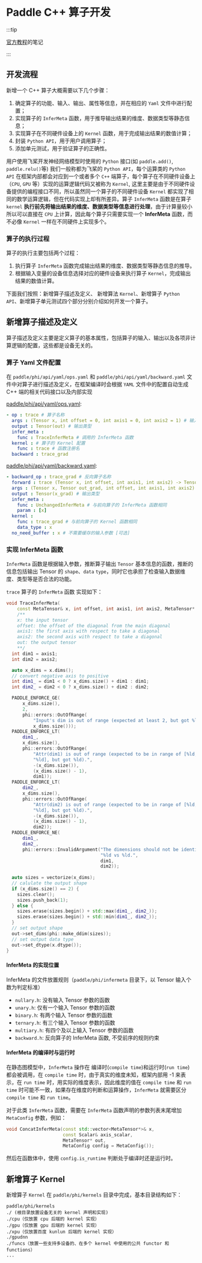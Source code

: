 # Paddle C++ 算子开发

:::tip

[官方教程](https://www.paddlepaddle.org.cn/documentation/docs/zh/develop/dev_guides/api_contributing_guides/new_cpp_op_cn.html)的笔记

:::


## 开发流程

新增一个 C++ 算子大概需要以下几个步骤：

1. 确定算子的功能、输入、输出、属性等信息，并在相应的 `Yaml` 文件中进行配置；
2. 实现算子的 `InferMeta` 函数，用于推导输出结果的维度、数据类型等静态信息；
3. 实现算子在不同硬件设备上的 `Kernel` 函数，用于完成输出结果的数值计算；
4. 封装 `Python API`，用于用户调用算子；
5. 添加单元测试，用于验证算子的正确性。


用户使用飞桨开发神经网络模型时使用的 `Python` 接口(如 `paddle.add()`, `paddle.relu()`等) 我们一般称都为飞桨的 `Python API`，每个运算类的 `Python API` 在框架内部都会对应到一个或者多个 `C++` 端算子，每个算子在不同硬件设备上（`CPU`, `GPU` 等）实现的运算逻辑代码又被称为 `Kernel`, 这里主要是由于不同硬件设备提供的编程接口不同，所以虽然同一个算子的不同硬件设备 `Kernel` 都实现了相同的数学运算逻辑，但在代码实现上却有所差异。算子 `InferMeta` 函数是在算子 `kernel` **执行前先将输出结果的维度、数据类型等信息进行处理**，由于计算量较小所以可以直接在 `CPU` 上计算，因此每个算子只需要实现一个 **InferMeta** 函数，而不必像 `Kernel` 一样在不同硬件上实现多个。

### 算子的执行过程

算子的执行主要包括两个过程：

1. 执行算子 `InferMeta` 函数完成输出结果的维度、数据类型等静态信息的推导。
2. 根据输入变量的设备信息选择对应的硬件设备来执行算子 `Kernel`，完成输出结果的数值计算。


下面我们按照：新增算子描述及定义、 新增算法 `Kernel`、新增算子 `Python API`、新增算子单元测试四个部分分别介绍如何开发一个算子。

## 新增算子描述及定义

算子描述及定义主要是定义算子的基本属性，包括算子的输入、输出以及各项非计算逻辑的配置，这些都是设备无关的。

### 算子 Yaml 文件配置

在 `paddle/phi/api/yaml/ops.yaml` 和 `paddle/phi/api/yaml/backward.yaml` 文件中对算子进行描述及定义，在框架编译时会根据 `YAML` 文件中的配置自动生成 C++ 端的相关代码接口以及内部实现

[paddle/phi/api/yaml/ops.yaml](https://www.paddlepaddle.org.cn/documentation/docs/zh/develop/dev_guides/api_contributing_guides/new_cpp_op_cn.html#:~:text=Yaml%20%E9%85%8D%E7%BD%AE%E8%A7%84%E5%88%99%EF%BC%9A-,paddle/phi/api/yaml/ops.yaml,-%E4%B8%AD%20trace%20%E7%9B%B8%E5%85%B3):

```yaml
- op : trace # 算子名称
  args : (Tensor x, int offset = 0, int axis1 = 0, int axis2 = 1) # 输入参数
  output : Tensor(out) # 输出类型
  infer_meta :
    func : TraceInferMeta # 调用的 InferMeta 函数
  kernel : # 算子的 Kernel 配置
    func : trace # 函数注册名
  backward : trace_grad 
```

[paddle/phi/api/yaml/backward.yaml](https://www.paddlepaddle.org.cn/documentation/docs/zh/develop/dev_guides/api_contributing_guides/new_cpp_op_cn.html#:~:text=backward%20%3A%20trace_grad-,paddle/phi/api/yaml/backward.yaml,-%E4%B8%AD%20trace%20%E7%9B%B8%E5%85%B3):

```yaml
- backward_op : trace_grad # 反向算子名称
  forward : trace (Tensor x, int offset, int axis1, int axis2) -> Tensor(out) # 对应的前向算子名称
  args : (Tensor x, Tensor out_grad, int offset, int axis1, int axis2) # 输入参数
  output : Tensor(x_grad) # 输出类型
  infer_meta :
    func : UnchangedInferMeta # 与前向算子的 InferMeta 函数相同
    param : [x] 
  kernel :
    func : trace_grad # 与前向算子的 Kernel 函数相同
    data_type : x
  no_need_buffer : x # 不需要缓存的输入参数 [可选]
```

### 实现 InferMeta 函数

`InferMeta` 函数是根据输入参数，推断算子输出 `Tensor` 基本信息的函数，推断的信息包括输出 Tensor 的 `shape`、`data` `type`，同时它也承担了检查输入数据维度、类型等是否合法的功能。

`trace` 算子的 `InferMeta` 函数 实现如下：

```cpp
void TraceInferMeta(
    const MetaTensor& x, int offset, int axis1, int axis2, MetaTensor* out) {
	/**
	x: the input tensor
	offset: the offset of the diagonal from the main diagonal
	axis1: the first axis with respect to take a diagonal
	axis2: the second axis with respect to take a diagonal
	out: the output tensor
	**/
  int dim1 = axis1;
  int dim2 = axis2;

  auto x_dims = x.dims();
  // convert negative axis to positive
  int dim1_ = dim1 < 0 ? x_dims.size() + dim1 : dim1;
  int dim2_ = dim2 < 0 ? x_dims.size() + dim2 : dim2;

  PADDLE_ENFORCE_GE(
      x_dims.size(),
      2,
      phi::errors::OutOfRange(
          "Input's dim is out of range (expected at least 2, but got %ld).",
          x_dims.size()));
  PADDLE_ENFORCE_LT(
      dim1_,
      x_dims.size(),
      phi::errors::OutOfRange(
          "Attr(dim1) is out of range (expected to be in range of [%ld, "
          "%ld], but got %ld).",
          -(x_dims.size()),
          (x_dims.size() - 1),
          dim1));
  PADDLE_ENFORCE_LT(
      dim2_,
      x_dims.size(),
      phi::errors::OutOfRange(
          "Attr(dim2) is out of range (expected to be in range of [%ld, "
          "%ld], but got %ld).",
          -(x_dims.size()),
          (x_dims.size() - 1),
          dim2));
  PADDLE_ENFORCE_NE(
      dim1_,
      dim2_,
      phi::errors::InvalidArgument("The dimensions should not be identical "
                                   "%ld vs %ld.",
                                   dim1,
                                   dim2));
  
  auto sizes = vectorize(x_dims);
  // calulate the output shape
  if (x_dims.size() == 2) {
    sizes.clear();
    sizes.push_back(1);
  } else {
    sizes.erase(sizes.begin() + std::max(dim1_, dim2_));
    sizes.erase(sizes.begin() + std::min(dim1_, dim2_));
  }
  // set output shape
  out->set_dims(phi::make_ddim(sizes));
  // set output data type
  out->set_dtype(x.dtype());
}
```

#### InferMeta 的实现位置

InferMeta 的文件放置规则（`paddle/phi/infermeta` 目录下，以 Tensor 输入个数为判定标准）

- `nullary.h`: 没有输入 Tensor 参数的函数
- `unary.h`: 仅有一个输入 Tensor 参数的函数
- `binary.h`: 有两个输入 Tensor 参数的函数
- `ternary.h`: 有三个输入 Tensor 参数的函数
- `multiary.h`: 有四个及以上输入 Tensor 参数的函数
- `backward.h`: 反向算子的 InferMeta 函数, 不受前序的规则约束

#### InferMeta 的编译时与运行时

在静态图模型中，`InferMeta` 操作在 编译时(`compile time`)和运行时(`run time`) 都会被调用，在 `compile time` 时，由于真实的维度未知，框架内部用 -1 来表示，在 `run time` 时，用实际的维度表示，因此维度的值在 `compile time` 和 `run time` 时可能不一致，如果存在维度的判断和运算操作，`InferMeta` 就需要区分 `compile time` 和 `run time`。

对于此类 `InferMeta` 函数，需要在 `InferMeta` 函数声明的参数列表末尾增加 `MetaConfig` 参数，例如：

```cpp
void ConcatInferMeta(const std::vector<MetaTensor*>& x,
                     const Scalar& axis_scalar,
                     MetaTensor* out,
                     MetaConfig config = MetaConfig());
```

然后在函数体中，使用 `config.is_runtime` 判断处于编译时还是运行时。

##  新增算子 Kernel

新增算子 `Kernel` 在 `paddle/phi/kernels` 目录中完成，基本目录结构如下：

```
paddle/phi/kernels
./ (根目录放置设备无关的 kernel 声明和实现)
./cpu（仅放置 cpu 后端的 kernel 实现）
./gpu（仅放置 gpu 后端的 kernel 实现）
./xpu（仅放置百度 kunlun 后端的 kernel 实现）
./gpudnn
./funcs（放置一些支持多设备的、在多个 kernel 中使用的公共 functor 和 functions）
...
```




